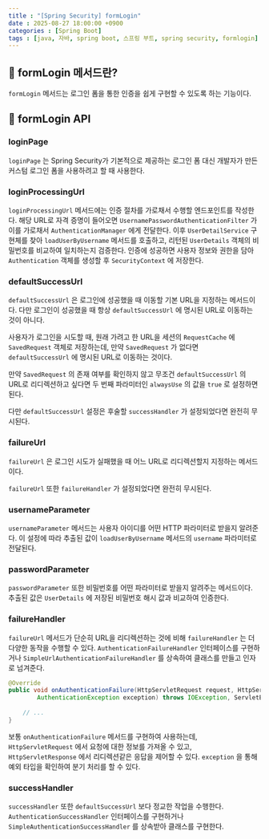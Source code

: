 ```yaml
---
title : "[Spring Security] formLogin"
date : 2025-08-27 18:00:00 +0900
categories : [Spring Boot]
tags : [java, 자바, spring boot, 스프링 부트, spring security, formlogin]
---
```


## 📌 formLogin 메서드란?

`formLogin` 메서드는 로그인 폼을 통한 인증을 쉽게 구현할 수 있도록 하는 기능이다.

## 📌 formLogin API

### loginPage

`loginPage` 는 Spring Security가 기본적으로 제공하는 로그인 폼 대신 개발자가 만든 커스텀 로그인 폼을 사용하려고 할 때 사용한다.

### loginProcessingUrl

`loginProcessingUrl` 메서드에는 인증 절차를 가로채서 수행할 엔드포인트를 작성한다. 해당 URL로 자격 증명이 들어오면 `UsernamePasswordAuthenticationFilter` 가 이를 가로채서 `AuthenticationManager` 에게 전달한다. 이후 `UserDetailService` 구현체를 찾아 `loadUserByUsername` 메서드를 호출하고, 리턴된 `UserDetails` 객체의 비밀번호를 비교하여 일치하는지 검증한다. 인증에 성공하면 사용자 정보와 권한을 담아 `Authentication` 객체를 생성할 후 `SecurityContext` 에 저장한다.

### defaultSuccessUrl

`defaultSuccessUrl` 은 로그인에 성공했을 때 이동할 기본 URL을 지정하는 메서드이다. 다만 로그인이 성공했을 때 항상 `defaultSuccessUrl` 에 명시된 URL로 이동하는 것이 아니다.

사용자가 로그인을 시도할 때, 원래 가려고 한 URL을 세션의 `RequestCache` 에 `SavedRequest` 객체로 저장하는데, 만약 `SavedRequest` 가 없다면 `defaultSuccessUrl` 에 명시된 URL로 이동하는 것이다.

만약 `SavedRequest` 의 존재 여부를 확인하지 않고 무조건 `defaultSuccessUrl` 의 URL로 리디렉션하고 싶다면 두 번째 파라미터인 `alwaysUse` 의 값을 `true` 로 설정하면 된다.

다만 `defaultSuccessUrl` 설정은 후술할 `successHandler` 가 설정되었다면 완전히 무시된다.

### failureUrl

`failureUrl` 은 로그인 시도가 실패했을 때 어느 URL로 리디렉션할지 지정하는 메서드이다.

`failureUrl` 또한 `failureHandler` 가 설정되었다면 완전히 무시된다.

### usernameParameter

`usernameParameter` 메서드는 사용자 아이디를 어떤 HTTP 파라미터로 받을지 알려준다. 이 설정에 따라 추출된 값이 `loadUserByUsername` 메서드의 `username` 파라미터로 전달된다.

### passwordParameter

`passwordParameter` 또한 비밀번호를 어떤 파라미터로 받을지 알려주는 메서드이다. 추출된 값은 `UserDetails` 에 저장된 비밀번호 해시 값과 비교하여 인증한다.

### failureHandler

`failureUrl` 메서드가 단순히 URL을 리디렉션하는 것에 비해  `failureHandler` 는 더 다양한 동작을 수행할 수 있다. `AuthenticationFailureHandler` 인터페이스를 구현하거나 `SimpleUrlAuthenticationFailureHandler` 를 상속하여 클래스를 만들고 인자로 넘겨준다.

```java
@Override
public void onAuthenticationFailure(HttpServletRequest request, HttpServletResponse response,
		AuthenticationException exception) throws IOException, ServletException {
	
	// ...
}
```

보통 `onAuthenticationFailure` 메서드를 구현하여 사용하는데, `HttpServletRequest` 에서 요청에 대한 정보를 가져올 수 있고, `HttpServletResponse` 에서 리디렉션같은 응답을 제어할 수 있다. `exception` 을 통해 예외 타입을 확인하여 분기 처리를 할 수 있다.

### successHandler

`successHandler` 또한 `defaultSuccessUrl` 보다 정교한 작업을 수행한다. `AuthenticationSuccessHandler` 인터페이스를 구현하거나 `SimpleAuthenticationSuccessHandler` 를 상속받아 클래스를 구현한다.